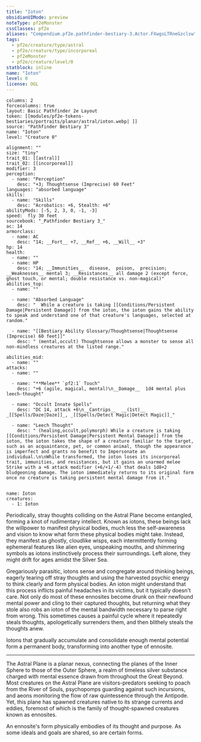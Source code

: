 ```yaml
---
title: "Ioton"
obsidianUIMode: preview
noteType: pf2eMonster
cssClasses: pf2e
aliases: "Compendium.pf2e.pathfinder-bestiary-3.Actor.FXwgsLTRneGzclsw" 
tags:
  - pf2e/creature/type/astral
  - pf2e/creature/type/incorporeal
  - pf2eMonster
  - pf2e/creature/level/0
statblock: inline
name: "Ioton"
level: 0
license: OGL
---
```


```statblock
columns: 2
forcecolumns: true
layout: Basic Pathfinder 2e Layout
token: [[modules/pf2e-tokens-bestiaries/portraits/planar/astral/ioton.webp| ]]
source: "Pathfinder Bestiary 3"
name: "Ioton"
level: "Creature 0"

alignment: ""
size: "tiny"
trait_01: [[astral]]
trait_02: [[incorporeal]]
modifier: 3
perception:
  - name: "Perception"
    desc: "+3; Thoughtsense (Imprecise) 60 Feet"
languages: "absorbed language"
skills:
  - name: "Skills"
    desc: "Acrobatics: +6, Stealth: +6"
abilityMods: [-5, 2, 3, 0, -1, -3]
speed:  fly 30 feet
sourcebook: "_Pathfinder Bestiary 3_"
ac: 14
armorclass:
  - name: AC
    desc: "14; __Fort__ +7, __Ref__ +6, __Will__ +3"
hp: 14
health:
  - name: ""
  - name: HP
    desc: "14; __Immunities__  disease,  poison,  precision; __Weaknesses__ mental 3; __Resistances__ all damage 2 (except force, ghost touch, or mental; double resistance vs. non-magical)"
abilities_top:
  - name: ""

  - name: "Absorbed Language"
    desc: "  While a creature is taking [[Conditions/Persistent Damage|Persistent Damage]] from the ioton, the ioton gains the ability to speak and understand one of that creature's languages, selected at random."

  - name: "[[Bestiary Ability Glossary/Thoughtsense|Thoughtsense (Imprecise) 60 feet]]"
    desc: " (mental,occult) Thoughtsense allows a monster to sense all non-mindless creatures at the listed range."

abilities_mid:
  - name: ""
attacks:
  - name: ""

  - name: "**Melee** `pf2:1` Touch"
    desc: "+6 (agile, magical, mental)\n__Damage__  1d4 mental plus leech-thought"

  - name: "Occult Innate Spells"
    desc: "DC 14, attack +6\n__Cantrips__  __(1st)__ _[[Spells/Daze|Daze]]_, _[[Spells/Detect Magic|Detect Magic]]_"

  - name: "Leech Thought"
    desc: " (healing,occult,polymorph) While a creature is taking [[Conditions/Persistent Damage|Persistent Mental Damage]] from the ioton, the ioton takes the shape of a creature familiar to the target, such as an acquaintance, pet, or common animal, though the appearance is imperfect and grants no benefit to Impersonate an individual.\n\nWhile transformed, the ioton loses its incorporeal trait, immunities, and resistances, but it gains an unarmed melee Strike with a +6 attack modifier (+6/+1/-4) that deals 1d8+2 bludgeoning damage. The ioton immediately returns to its original form once no creature is taking persistent mental damage from it."
 
```

```encounter-table
name: Ioton
creatures:
  - 1: Ioton
```



Periodically, stray thoughts colliding on the Astral Plane become entangled, forming a knot of rudimentary intellect. Known as iotons, these beings lack the willpower to manifest physical bodies, much less the self-awareness and vision to know what form these physical bodies might take. Instead, they manifest as ghostly, cloudlike wisps, each intermittently forming ephemeral features like alien eyes, unspeaking mouths, and shimmering symbols as iotons instinctively process their surroundings. Left alone, they might drift for ages amidst the Silver Sea.

Gregariously parasitic, iotons sense and congregate around thinking beings, eagerly tearing off stray thoughts and using the harvested psychic energy to think clearly and form physical bodies. An ioton might understand that this process inflicts painful headaches in its victims, but it typically doesn't care. Not only do most of these ennosites become drunk on their newfound mental power and cling to their captured thoughts, but returning what they stole also robs an ioton of the mental bandwidth necessary to parse right from wrong. This sometimes causes a painful cycle where it repeatedly steals thoughts, apologetically surrenders them, and then blithely steals the thoughts anew.

Iotons that gradually accumulate and consolidate enough mental potential form a permanent body, transforming into another type of ennosite.

* * *

The Astral Plane is a planar nexus, connecting the planes of the Inner Sphere to those of the Outer Sphere, a realm of timeless silver substance charged with mental essence drawn from throughout the Great Beyond. Most creatures on the Astral Plane are visitors-predators seeking to poach from the River of Souls, psychopomps guarding against such incursions, and aeons monitoring the flow of raw quintessence through the Antipode. Yet, this plane has spawned creatures native to its strange currents and eddies, foremost of which is the family of thought-spawned creatures known as ennosites.

An ennosite's form physically embodies of its thought and purpose. As some ideals and goals are shared, so are certain forms.
